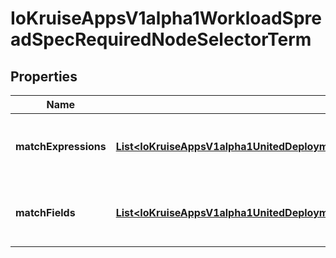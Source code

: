 
# IoKruiseAppsV1alpha1WorkloadSpreadSpecRequiredNodeSelectorTerm

## Properties
Name | Type | Description | Notes
------------ | ------------- | ------------- | -------------
**matchExpressions** | [**List&lt;IoKruiseAppsV1alpha1UnitedDeploymentSpecTopologyNodeSelectorTermMatchExpressions&gt;**](IoKruiseAppsV1alpha1UnitedDeploymentSpecTopologyNodeSelectorTermMatchExpressions.md) | A list of node selector requirements by node&#39;s labels. |  [optional]
**matchFields** | [**List&lt;IoKruiseAppsV1alpha1UnitedDeploymentSpecTopologyNodeSelectorTermMatchExpressions&gt;**](IoKruiseAppsV1alpha1UnitedDeploymentSpecTopologyNodeSelectorTermMatchExpressions.md) | A list of node selector requirements by node&#39;s fields. |  [optional]



